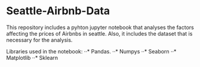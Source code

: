 # Seattle-Airbnb-Data

This repository includes a pyhton jupyter notebook that analyses the factors affecting the prices of Airbnbs in seattle. Also, it includes the dataset that is necessary for the analysis.

Libraries used in the notebook:
··* Pandas.
··* Numpys
··* Seaborn
··* Matplotlib
··* Sklearn
	
	
